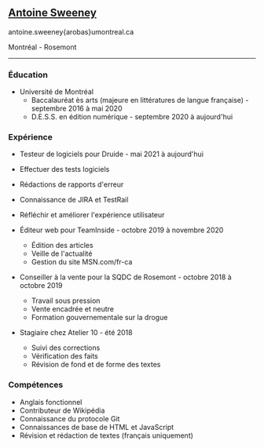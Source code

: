 ## [Antoine Sweeney](https://www.antoinesweeney.com/)
antoine.sweeney{arobas}umontreal.ca

Montréal - Rosemont

***

### Éducation

- Université de Montréal
  - Baccalauréat ès arts (majeure en littératures de langue française) - septembre 2016 à mai 2020
  - D.E.S.S. en édition numérique - septembre 2020 à aujourd'hui


### Expérience

- Testeur de logiciels pour Druide - mai 2021 à aujourd'hui

 - Effectuer des tests logiciels
 - Rédactions de rapports d'erreur
 - Connaissance de JIRA et TestRail
 - Réfléchir et améliorer l'expérience utilisateur


- Éditeur web pour TeamInside - octobre 2019 à novembre 2020

  - Édition des articles
  - Veille de l'actualité
  - Gestion du site MSN.com/fr-ca


- Conseiller à la vente pour la SQDC de Rosemont - octobre 2018 à octobre 2019

  - Travail sous pression
  - Vente encadrée et neutre
  - Formation gouvernementale sur la drogue


- Stagiaire chez Atelier 10 - été 2018

   - Suivi des corrections
   - Vérification des faits 
   - Révision de fond et de forme des textes


### Compétences

- Anglais fonctionnel
- Contributeur de Wikipédia
- Connaissance du protocole Git
- Connaissances de base de HTML et JavaScript
- Révision et rédaction de textes (français uniquement)
